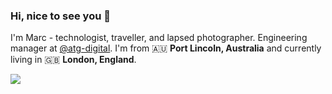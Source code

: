### Hi, nice to see you 👋

I'm Marc - technologist, traveller, and lapsed photographer. Engineering manager at [@atg-digital](https://github.com/atg-digital).
I'm from 🇦🇺 **Port Lincoln, Australia** and currently living in 🇬🇧 **London, England**.

[<img src="https://img.shields.io/badge/LinkedIn-My_Resume-__?style=flat-square&logo=LinkedIn">](https://www.linkedin.com/in/marcusjroberts)
